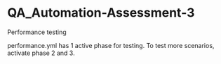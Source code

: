 # QA_Automation-Assessment-3
Performance testing

performance.yml has 1 active phase for testing. To test more scenarios, activate phase 2 and 3.

